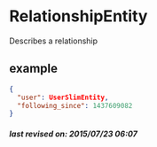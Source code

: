 # RelationshipEntity

Describes a relationship

## example

```json
{
  "user": UserSlimEntity,
  "following_since": 1437609082
}
```

##### last revised on: 2015/07/23 06:07
